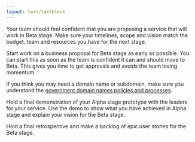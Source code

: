 ```yaml
---
layout: text/textblock
---
```


Your team should feel confident that you are proposing a service that will work in Beta stage. Make sure your timelines, scope and vision match the budget, team and resources you have for the next stage.

Start work on a business proposal for Beta stage as early as possible. You can start this as soon as the team is confident it can and should move to Beta. This gives you time to get approvals and avoids the team losing momentum.

If you think you may need a domain name or subdomain, make sure you understand the [government domain names policies and processes](https://www.domainname.gov.au/).

Hold a final demonstration of your Alpha stage prototype with the leaders for your service. Use the demo to show what you have achieved in Alpha stage and explain your vision for the Beta stage.

Hold a final retrospective and make a backlog of epic user stories for the Beta stage.
